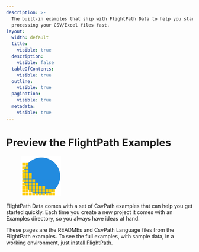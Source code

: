 ```yaml
---
description: >-
  The built-in examples that ship with FlightPath Data to help you start
  processing your CSV/Excel files fast.
layout:
  width: default
  title:
    visible: true
  description:
    visible: false
  tableOfContents:
    visible: true
  outline:
    visible: true
  pagination:
    visible: true
  metadata:
    visible: true
---
```


# Preview the FlightPath Examples

<figure><img src="../../.gitbook/assets/logo-image-only.png" alt="" width="108"><figcaption></figcaption></figure>

FlightPath Data comes with a set of CsvPath examples that can help you get started quickly. Each time you create a new project it comes with an Examples directory, so you always have ideas at hand.

These pages are the READMEs and CsvPath Language files from the FlightPath examples. To see the full examples, with sample data, in a working environment, just [install FlightPath](https://www.flightpathdata.com/).&#x20;



